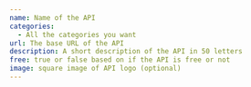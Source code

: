 ```yaml
---
name: Name of the API 
categories:
  - All the categories you want
url: The base URL of the API
description: A short description of the API in 50 letters 
free: true or false based on if the API is free or not
image: square image of API logo (optional)  
---
```

